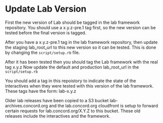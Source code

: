 # Update Lab Version

First the new version of Lab should be tagged in the lab framework repository.
You should use a x.y.z-pre.1 tag first, so the new version can be tested before the final version is tagged.

After you have a x.y.z-pre.1 tag in the lab framework repository, then update the staging lab_root_url to this new version so it can be tested.
This is done by changing the `script/setup.rb` file.

After it has been tested then you should tag the Lab framework with the real tag x.y.z
Now update the default and production lab_root_url in the `script/setup.rb`

You should add a tag in this repoistory to indicate the state of the interactives when they were tested with this version of the lab framework. These tags have the form: lab-x.y.z

Older lab releases have been copied to a S3 bucket lab-archives.concord.org and the lab.concord.org cloudfront is setup to forward certain requests for lab.concord.org/X.Y.Z to this bucket. These old releases include the interactives and the framework.

